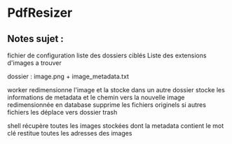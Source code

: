 # PdfResizer

## Notes sujet :
fichier de configuration
liste des dossiers ciblés
Liste des extensions d'images a trouver

dossier : image.png + image_metadata.txt

worker
redimensionne l'image et la stocke dans un autre dossier
stocke les informations de metadata et le chemin vers la nouvelle image redimensionnée en database
supprime les fichiers originels
si autres fichiers les déplace vers dossier trash

shell
récupère toutes les images stockées dont la metadata contient le mot clé
restitue toutes les adresses des images